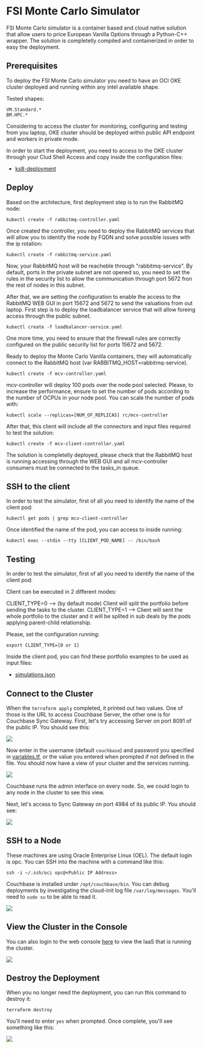 # FSI Monte Carlo Simulator
FSI Monte Carlo simulator is a container based and cloud native solution that allow users to price European Vanilla Options through a Python-C++ wrapper. The solution is completelly compiled and containerized in order to easy the deployment.

## Prerequisites
To deploy the FSI Monte Carlo simulator you need to have an OCI OKE cluster deployed and running within any intel available shape. 

Tested shapes:

    VM.Standard.*
    BM.HPC.*
    
Considering to access the cluster for monitoring, configuring and testing from you laptop, OKE cluster should be deployed within public API endpoint and workers in private mode.

In order to start the deployment, you need to access to the OKE cluster through your Clud Shell Access and copy inside the configuration files:

* [ks8-deployment](ks8-deployment)

## Deploy
Based on the architecture, first deployment step is to run the RabbitMQ node:

    kubectl create -f rabbitmq-controller.yaml

Once created the controller, you need to deploy the RabbitMQ services that will allow you to identify the node by FQDN and solve possible issues with the ip rotation:

    kubectl create -f rabbitmq-service.yaml

Now, your RabbitMQ host will be reacheble through "rabbitmq-service".
By default, ports in the private subnet are not opened so, you need to set the rules in the security list to allow the communication through port 5672 fron the rest of nodes in this subnet.

After that, we are setting the configuration to enable the access to the RabbitMQ WEB GUI in port 15672 and 5672 to send the valuations from out laptop. First step is to deploy the loadbalancer service that will allow foreing access through the public subnet.

    kubectl create -f loadbalancer-service.yaml

One more time, you need to ensure that the firewall rules are correctly configured on the public security list for ports 15672 and 5672.

Ready to deploy the Monte Carlo Vanilla containers, they will automatically connect to the RabbitMQ host (var RABBITMQ_HOST=rabbitmq-service).

    kubectl create -f mcv-controller.yaml

mcv-controller will deploy 100 pods over the node pool selected. Please, to increase the performance, ensure to set the number of pods according to the number of OCPUs in your node pool. You can scale the number of pods with:

    kubectl scale --replicas=[NUM_OF_REPLICAS] rc/mcv-controller

After that, this client will include all the connectors and input files required to test the solution:

    kubectl create -f mcv-client-controller.yaml

The solution is completelly deployed, please check that the RabbitMQ host is running accessing through the WEB GUI and all mcv-controller consumers must be connected to the tasks_in queue.

## SSH to the client
In order to test the simulator, first of all you need to identify the name of the client pod:

    kubectl get pods | grep mcv-client-controller

Once identified the name of the pod, you can access to inside running:

    kubectl exec --stdin --tty [CLIENT_POD_NAME] -- /bin/bash

## Testing
In order to test the simulator, first of all you need to identify the name of the client pod:

Client can be executed in 2 different modes:

CLIENT_TYPE=0 --> (by default mode) Client will split the portfolio before sending the tasks to the cluster.
CLIENT_TYPE=1 --> Client will sent the whole portfolio to the cluster and it will be splited in sub deals by the pods applying parent-child relationship. 

Please, set the configuration running:

    export CLIENT_TYPE=[0 or 1]

Inside the client pod, you can find these portfolio examples to be used as input files:

* [simulations.json](input_files/simulations.json)




## Connect to the Cluster
When the `terraform apply` completed, it printed out two values.  One of those is the URL to access Couchbase Server, the other one is for Couchbase Sync Gateway.  First, let's try accessing Server on port 8091 of the public IP.  You should see this:

![](./images/05%20-%20server%20login.png)

Now enter in the username (default `couchbase`) and password you specified in [variables.tf](./simple/variables.tf), or the value you entered when prompted if not defined in the file.  You should now have a view of your cluster and the services running.

![](./images/06%20-%20server.png)

Couchbase runs the admin interface on every node.  So, we could login to any node in the cluster to see this view.

Next, let's access to Sync Gateway on port 4984 of its public IP.  You should see:

![](./images/07%20-%20sync%20gateway.png)

## SSH to a Node
These machines are using Oracle Enterprise Linux (OEL).  The default login is opc.  You can SSH into the machine with a command like this:

    ssh -i ~/.ssh/oci opc@<Public IP Address>

Couchbase is installed under `/opt/couchbase/bin`.  You can debug deployments by investigating the cloud-init log file `/var/log/messages`.  You'll need to `sudo su` to be able to read it.

![](./images/08%20-%20ssh.png)

## View the Cluster in the Console
You can also login to the web console [here](https://console.us-phoenix-1.oraclecloud.com/a/compute/instances) to view the IaaS that is running the cluster.

![](./images/09%20-%20console.png)

## Destroy the Deployment
When you no longer need the deployment, you can run this command to destroy it:

    terraform destroy

You'll need to enter `yes` when prompted.  Once complete, you'll see something like this:

![](./images/10%20-%20terraform%20destroy.png)
